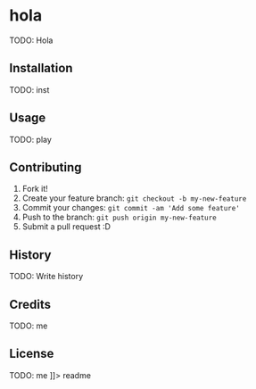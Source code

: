 # hola
TODO: Hola
## Installation
TODO: inst
## Usage
TODO: play
## Contributing
1. Fork it!
2. Create your feature branch: `git checkout -b my-new-feature`
3. Commit your changes: `git commit -am 'Add some feature'`
4. Push to the branch: `git push origin my-new-feature`
5. Submit a pull request :D
## History
TODO: Write history
## Credits
TODO: me
## License
TODO: me
]]></content>
  <tabTrigger>readme</tabTrigger>
</snippet>
